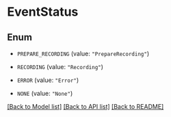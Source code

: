 # EventStatus

## Enum


* `PREPARE_RECORDING` (value: `"PrepareRecording"`)

* `RECORDING` (value: `"Recording"`)

* `ERROR` (value: `"Error"`)

* `NONE` (value: `"None"`)


[[Back to Model list]](../README.md#documentation-for-models) [[Back to API list]](../README.md#documentation-for-api-endpoints) [[Back to README]](../README.md)


